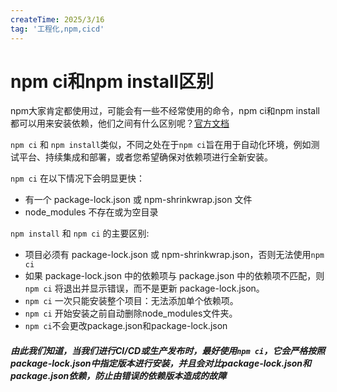 ```yaml
---
createTime: 2025/3/16
tag: '工程化,npm,cicd'
---
```

# npm ci和npm install区别

npm大家肯定都使用过，可能会有一些不经常使用的命令，npm ci和npm install都可以用来安装依赖，他们之间有什么区别呢？[官方文档](https://docs.npmjs.com/cli/v7/commands/npm-ci)

`npm ci` 和 `npm install`类似，不同之处在于`npm ci`旨在用于自动化环境，例如测试平台、持续集成和部署，或者您希望确保对依赖项进行全新安装。

`npm ci` 在以下情况下会明显更快：

* 有一个 package-lock.json 或 npm-shrinkwrap.json 文件
* node\_modules 不存在或为空目录

`npm install` 和 `npm ci` 的主要区别:

* 项目必须有 package-lock.json 或 npm-shrinkwrap.json，否则无法使用`npm ci`
* 如果 package-lock.json 中的依赖项与 package.json 中的依赖项不匹配，则 `npm ci` 将退出并显示错误，而不是更新 package-lock.json。
* `npm ci` 一次只能安装整个项目：无法添加单个依赖项。
* `npm ci` 开始安装之前自动删除node\_modules文件夹。
* `npm ci`不会更改package.json和package-lock.json

##### 由此我们知道，当我们进行CI/CD或生产发布时，最好使用`npm ci`，它会严格按照package-lock.json中指定版本进行安装，并且会对比package-lock.json和package.json依赖，防止由错误的依赖版本造成的故障
